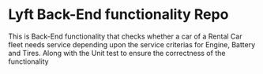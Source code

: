 # Lyft Back-End functionality Repo

This is Back-End functionality that checks whether a car of a Rental Car fleet needs service depending upon the service criterias for Engine, Battery and Tires.
Along with the Unit test to ensure the correctness of the functionality
